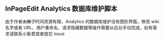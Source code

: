 ## InPageEdit Analytics 数据库维护脚本

由于作者~~太懒了~~时间资源有限，Analytics 的数据库维护没有图形界面，修改 wiki 名字或者 URL、用户重命名、请求隐藏数据等操作需要从后台手动完成，如有需求请联系小鱼君或者提交 issue